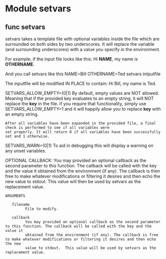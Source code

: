 # Module setvars


## func setvars

setvars takes a template file with optional variables inside the file which are surrounded on both sides by two
underscores. It will replace the variable (and surrounding underscores) with a value you specify in the environment.

For example, if the input file looks like this:
    Hi __NAME__, my name is __OTHERNAME__.

And you call setvars like this
    NAME=Bill OTHERNAME=Ted setvars intputfile

The inputfile will be modified IN PLACE to contain:
    Hi Bill, my name is Ted.

SETVARS_ALLOW_EMPTY=(0|1)
    By default, empty values are NOT allowed. Meaning that if the provided key evaluates to an empty string, it will NOT
    replace the __key__ in the file.  if you require that functionality, simply use SETVARS_ALLOW_EMPTY=1 and it will
    happily allow you to replace __key__ with an empty string.

    After all variables have been expanded in the provided file, a final check is performed to see if all variables were
    set properly. It will return 0 if all variables have been successfully set and 1 otherwise.

SETVARS_WARN=(0|1)
    To aid in debugging this will display a warning on any unset variables.

OPTIONAL CALLBACK:
    You may provided an optional callback as the second parameter to this function.  The callback will be called with
    the key and the value it obtained from the environment (if any). The callback is then free to make whatever
    modifications or filtering it desires and then echo the new value to stdout. This value will then be used by setvars
    as the replacement value.

```Groff
ARGUMENTS

   filename
         File to modify.

   callback
         You may provided an optional callback as the second parameter to this function. The callback will be called with the key and the value it
         obtained from the environment (if any). The callback is free to make whatever modifications or filtering it desires and then echo the new
         value to stdout.  This value will be used by setvars as the replacement value.

```
